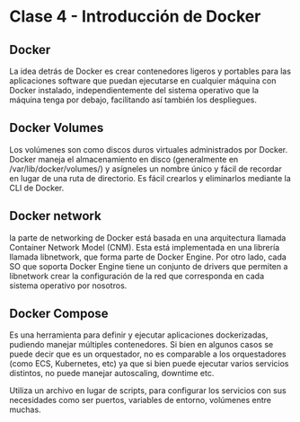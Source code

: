 # Clase 4 - Introducción de Docker 

## Docker

La idea detrás de Docker es crear contenedores ligeros y portables para las aplicaciones software que puedan ejecutarse en cualquier máquina con Docker instalado, independientemente del sistema operativo que la máquina tenga por debajo, facilitando así también los despliegues.

## Docker Volumes

Los volúmenes son como discos duros virtuales administrados por Docker. Docker maneja el almacenamiento en disco (generalmente en /var/lib/docker/volumes/) y asígneles un nombre único y fácil de recordar en lugar de una ruta de directorio. Es fácil crearlos y eliminarlos mediante la CLI de Docker.

## Docker network

la parte de networking de Docker está basada en una arquitectura llamada Container Network Model (CNM). Esta está implementada en una librería llamada libnetwork, que forma parte de Docker Engine. Por otro lado, cada SO que soporta Docker Engine tiene un conjunto de drivers que permiten a libnetwork crear la configuración de la red que corresponda en cada sistema operativo por nosotros. 

## Docker Compose 

Es una herramienta para definir y ejecutar aplicaciones dockerizadas, pudiendo manejar múltiples contenedores. Si bien en algunos casos se puede decir que es un orquestador, no es comparable a los orquestadores (como ECS, Kubernetes, etc) ya que si bien puede ejecutar varios servicios distintos, no puede manejar autoscaling, downtime etc.

Utiliza un archivo en lugar de scripts, para configurar los servicios con sus necesidades como ser puertos, variables de entorno, volúmenes entre muchas.
